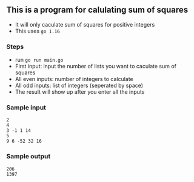 ## This is a program for calulating sum of squares
- It will only caculate sum of squares for positive integers
- This uses `go 1.16`

### Steps
- run `go run main.go`
- First input: input the number of lists you want to caculate sum of squares
- All even inputs: number of integers to calculate 
- All odd inputs: list of integers (seperated by space)
- The result will show up after you enter all the inputs

### Sample input
    2
    4
    3 -1 1 14
    5
    9 6 -52 32 16

### Sample output
    206
    1397